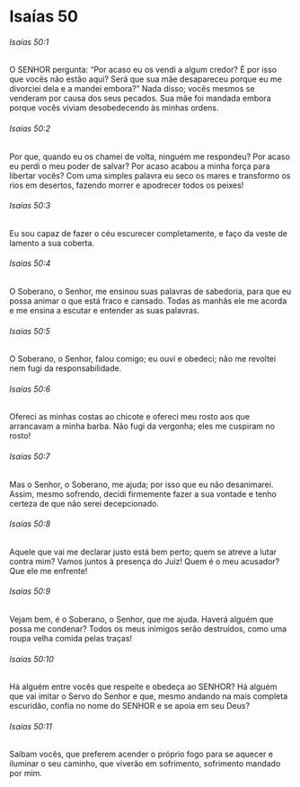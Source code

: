 # Isaías 50

###### Isaías 50:1

O SENHOR pergunta: “Por acaso eu os vendi a algum credor? É por isso que vocês não estão aqui? Será que sua mãe desapareceu porque eu me divorciei dela e a mandei embora?” Nada disso; vocês mesmos se venderam por causa dos seus pecados. Sua mãe foi mandada embora porque vocês viviam desobedecendo às minhas ordens.

###### Isaías 50:2

Por que, quando eu os chamei de volta, ninguém me respondeu? Por acaso eu perdi o meu poder de salvar? Por acaso acabou a minha força para libertar vocês? Com uma simples palavra eu seco os mares e transformo os rios em desertos, fazendo morrer e apodrecer todos os peixes!

###### Isaías 50:3

Eu sou capaz de fazer o céu escurecer completamente, e faço da veste de lamento a sua coberta.

###### Isaías 50:4

O Soberano, o Senhor, me ensinou suas palavras de sabedoria, para que eu possa animar o que está fraco e cansado. Todas as manhãs ele me acorda e me ensina a escutar e entender as suas palavras.

###### Isaías 50:5

O Soberano, o Senhor, falou comigo; eu ouvi e obedeci; não me revoltei nem fugi da responsabilidade.

###### Isaías 50:6

Ofereci as minhas costas ao chicote e ofereci meu rosto aos que arrancavam a minha barba. Não fugi da vergonha; eles me cuspiram no rosto!

###### Isaías 50:7

Mas o Senhor, o Soberano, me ajuda; por isso que eu não desanimarei. Assim, mesmo sofrendo, decidi firmemente fazer a sua vontade e tenho certeza de que não serei decepcionado.

###### Isaías 50:8

Aquele que vai me declarar justo está bem perto; quem se atreve a lutar contra mim? Vamos juntos à presença do Juiz! Quem é o meu acusador? Que ele me enfrente!

###### Isaías 50:9

Vejam bem, é o Soberano, o Senhor, que me ajuda. Haverá alguém que possa me condenar? Todos os meus inimigos serão destruídos, como uma roupa velha comida pelas traças!

###### Isaías 50:10

Há alguém entre vocês que respeite e obedeça ao SENHOR? Há alguém que vai imitar o Servo do Senhor e que, mesmo andando na mais completa escuridão, confia no nome do SENHOR e se apoia em seu Deus?

###### Isaías 50:11

Saibam vocês, que preferem acender o próprio fogo para se aquecer e iluminar o seu caminho, que viverão em sofrimento, sofrimento mandado por mim.

